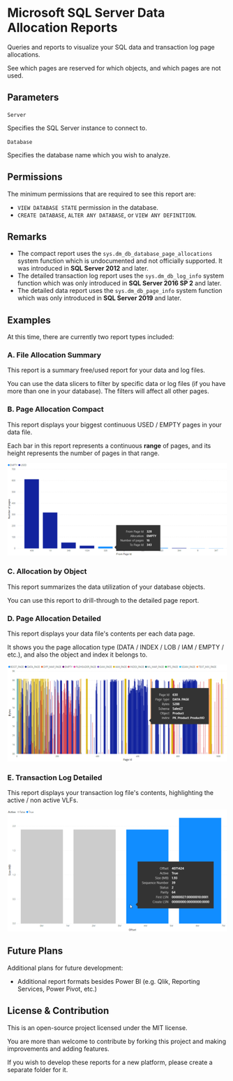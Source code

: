 # Microsoft SQL Server Data Allocation Reports

Queries and reports to visualize your SQL data and transaction log page allocations.

See which pages are reserved for which objects, and which pages are not used.

## Parameters

`Server`

Specifies the SQL Server instance to connect to.

`Database`

Specifies the database name which you wish to analyze.

## Permissions

The minimum permissions that are required to see this report are:

- `VIEW DATABASE STATE` permission in the database.
- `CREATE DATABASE`, `ALTER ANY DATABASE`, or `VIEW ANY DEFINITION`.

## Remarks

- The compact report uses the `sys.dm_db_database_page_allocations` system function which is undocumented and not officially supported. It was introduced in **SQL Server 2012** and later.
- The detailed transaction log report uses the `sys.dm_db_log_info` system function which was only introduced in **SQL Server 2016 SP 2** and later.
- The detailed data report uses the `sys.dm_db_page_info` system function which was only introduced in **SQL Server 2019** and later.

## Examples

At this time, there are currently two report types included:

### A. File Allocation Summary

This report is a summary free/used report for your data and log files.

You can use the data slicers to filter by specific data or log files (if you have more than one in your database). The filters will affect all other pages.

### B. Page Allocation Compact

This report displays your biggest continuous USED / EMPTY pages in your data file.

Each bar in this report represents a continuous **range** of pages, and its height represents the number of pages in that range.

![Compact Page Allocation Screenshot](https://raw.githubusercontent.com/EitanBlumin/mssql-data-allocation-report/master/media/screenshot2.png "Compact Page Allocation Screenshot")

### C. Allocation by Object

This report summarizes the data utilization of your database objects.

You can use this report to drill-through to the detailed page report.

### D. Page Allocation Detailed

This report displays your data file's contents per each data page.

It shows you the page allocation type (DATA / INDEX / LOB / IAM / EMPTY / etc.), and also the object and index it belongs to.

![Detailed Page Allocation Screenshot](https://raw.githubusercontent.com/EitanBlumin/mssql-data-allocation-report/master/media/screenshot1.png "Detailed Page Allocation Screenshot")

### E. Transaction Log Detailed

This report displays your transaction log file's contents, highlighting the active / non active VLFs.

![Transaction Log Detailed Screenshot](https://raw.githubusercontent.com/EitanBlumin/mssql-data-allocation-report/master/media/screenshot3.png "Transaction Log Detailed Screenshot")

## Future Plans

Additional plans for future development:

- Additional report formats besides Power BI (e.g. Qlik, Reporting Services, Power Pivot, etc.)

## License & Contribution

This is an open-source project licensed under the MIT license.

You are more than welcome to contribute by forking this project and making improvements and adding features.

If you wish to develop these reports for a new platform, please create a separate folder for it.

